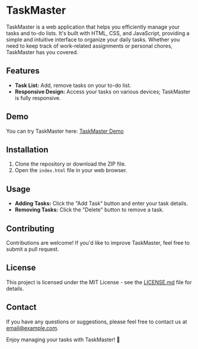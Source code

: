 # TaskMaster

TaskMaster is a web application that helps you efficiently manage your tasks and to-do lists. It's built with HTML, CSS, and JavaScript, providing a simple and intuitive interface to organize your daily tasks. Whether you need to keep track of work-related assignments or personal chores, TaskMaster has you covered.

## Features

- **Task List:** Add, remove tasks on your to-do list.
- **Responsive Design:** Access your tasks on various devices; TaskMaster is fully responsive.

## Demo

You can try TaskMaster here: [TaskMaster Demo]((https://warrior75069.github.io/TaskMaster/))

## Installation

1. Clone the repository or download the ZIP file.
2. Open the `index.html` file in your web browser.

## Usage

- **Adding Tasks:** Click the "Add Task" button and enter your task details.
- **Removing Tasks:** Click the "Delete" button to remove a task.

## Contributing

Contributions are welcome! If you'd like to improve TaskMaster, feel free to submit a pull request.

## License

This project is licensed under the MIT License - see the [LICENSE.md](LICENSE.md) file for details.

## Contact

If you have any questions or suggestions, please feel free to contact us at [email@example.com](mailto:email@example.com).

Enjoy managing your tasks with TaskMaster! 🚀
